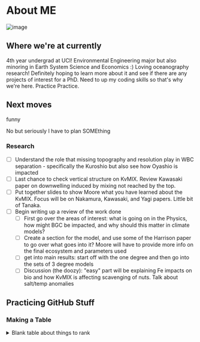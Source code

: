 # About ME
![image](https://github.com/ShereenNima/ShereeenNima/assets/168865244/b77b937e-ff5f-4ca2-b90f-1f9f4484fd9f)

## Where we're at currently
4th year undergrad at UCI! Environmental Engineering major but also minoring in Earth System Science and Economics :) 
Loving oceanography research! Definitely hoping to learn more about it and see if there are any projects of interest for a PhD.
Need to up my coding skills so that's why we're here. Practice Practice.  

## Next moves
funny 

No but seriously I have to plan SOMEthing 
### Research
- [ ] Understand the role that missing topography and resolution play in WBC separation - specifically the Kuroshio but also see how Oyashio is impacted
- [ ] Last chance to check vertical structure on KvMIX. Review Kawasaki paper on downwelling induced by mixing not reached by the top. 
- [ ] Put together slides to show Moore what you have learned about the KvMIX. Focus will be on Nakamura, Kawasaki, and Yagi papers. Little bit of Tanaka.
- [ ] Begin writing up a review of the work done 
   - [ ] First go over the areas of interest: what is going on in the Physics, how might BGC be impacted, and why should this matter in climate models?
   - [ ] Create a section for the model, and use some of the Harrison paper to go over what goes into it? Moore will have to provide more info on the final ecosystem and parameters used
   - [ ] get into main results: start off with the one degree and then go into the sets of 3 degree models
   - [ ] Discussion (the doozy): "easy" part will be explaining Fe impacts on bio and how KvMIX is affecting scavenging of nuts. Talk about salt/temp anomalies

## Practicing GitHub Stuff
### Making a Table
<details>
<summary> Blank table about things to rank </summary>
  
| Rank | THING-TO-RANK |
|-----:|---------------|
|     1|               |
|     2|               |
|     3|               |

</details>
